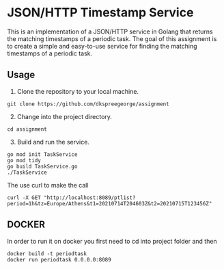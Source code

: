 # JSON/HTTP Timestamp Service

This is an implementation of a JSON/HTTP service in Golang that returns the matching timestamps of a periodic task. The goal of this assignment is to create a simple and easy-to-use service for finding the matching timestamps of a periodic task.


## Usage

1. Clone the repository to your local machine.

```
git clone https://github.com/dkspreegeorge/assignment
```

2. Change into the project directory.


```
cd assignment
```

3. Build and run the service.

```
go mod init TaskService
go mod tidy
go build TaskService.go
./TaskService
```


The use curl to make the call
```
curl -X GET "http://localhost:8089/ptlist?period=1h&tz=Europe/Athens&t1=20210714T204603Z&t2=20210715T123456Z"
```





## DOCKER

In order to run it on docker you first need to cd into project folder and then

```
docker build -t periodtask
docker run periodtask 0.0.0.0:8089
```
